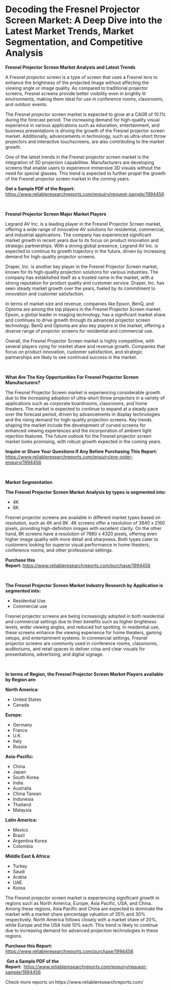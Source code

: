 <p><h1>Decoding the Fresnel Projector Screen Market: A Deep Dive into the Latest Market Trends, Market Segmentation, and Competitive Analysis</h1></p><p><strong>Fresnel Projector Screen Market Analysis and Latest Trends</strong></p>
<p><p>A Fresnel projector screen is a type of screen that uses a Fresnel lens to enhance the brightness of the projected image without affecting the viewing angle or image quality. As compared to traditional projector screens, Fresnel screens provide better visibility even in brightly lit environments, making them ideal for use in conference rooms, classrooms, and outdoor events.</p><p>The Fresnel projector screen market is expected to grow at a CAGR of 10.1% during the forecast period. The increasing demand for high-quality visual experience in various applications such as education, entertainment, and business presentations is driving the growth of the Fresnel projector screen market. Additionally, advancements in technology, such as ultra-short throw projectors and interactive touchscreens, are also contributing to the market growth.</p><p>One of the latest trends in the Fresnel projector screen market is the integration of 3D projection capabilities. Manufacturers are developing screens that enable users to experience immersive 3D visuals without the need for special glasses. This trend is expected to further propel the growth of the Fresnel projector screen market in the coming years.</p></p>
<p><strong>Get a Sample PDF of the Report:&nbsp;</strong> <a href="https://www.reliableresearchreports.com/enquiry/request-sample/1994456">https://www.reliableresearchreports.com/enquiry/request-sample/1994456</a></p>
<p>&nbsp;</p>
<p><strong>Fresnel Projector Screen Major Market Players</strong></p>
<p><p>Legrand AV Inc. is a leading player in the Fresnel Projector Screen market, offering a wide range of innovative AV solutions for residential, commercial, and industrial applications. The company has experienced significant market growth in recent years due to its focus on product innovation and strategic partnerships. With a strong global presence, Legrand AV Inc. is expected to continue its growth trajectory in the future, driven by increasing demand for high-quality projector screens.</p><p>Draper, Inc. is another key player in the Fresnel Projector Screen market, known for its high-quality projection solutions for various industries. The company has established itself as a trusted name in the market, with a strong reputation for product quality and customer service. Draper, Inc. has seen steady market growth over the years, fueled by its commitment to innovation and customer satisfaction.</p><p>In terms of market size and revenue, companies like Epson, BenQ, and Optoma are among the top players in the Fresnel Projector Screen market. Epson, a global leader in imaging technology, has a significant market share and continues to drive growth through its advanced projector screen technology. BenQ and Optoma are also key players in the market, offering a diverse range of projector screens for residential and commercial use.</p><p>Overall, the Fresnel Projector Screen market is highly competitive, with several players vying for market share and revenue growth. Companies that focus on product innovation, customer satisfaction, and strategic partnerships are likely to see continued success in the market.</p></p>
<p>&nbsp;</p>
<p><strong>What Are The Key Opportunities For Fresnel Projector Screen Manufacturers?</strong></p>
<p><p>The Fresnel Projector Screen market is experiencing considerable growth due to the increasing adoption of ultra-short throw projectors in a variety of applications such as corporate boardrooms, classrooms, and home theaters. The market is expected to continue to expand at a steady pace over the forecast period, driven by advancements in display technologies and the rising demand for high-quality projection screens. Key trends shaping the market include the development of curved screens for enhanced viewing experiences and the incorporation of ambient light rejection features. The future outlook for the Fresnel projector screen market looks promising, with robust growth expected in the coming years.</p></p>
<p><strong>Inquire or Share Your Questions If Any Before Purchasing This Report:</strong> <a href="https://www.reliableresearchreports.com/enquiry/pre-order-enquiry/1994456">https://www.reliableresearchreports.com/enquiry/pre-order-enquiry/1994456</a></p>
<p>&nbsp;</p>
<p><strong>Market Segmentation</strong></p>
<p><strong>The Fresnel Projector Screen Market Analysis by types is segmented into:</strong></p>
<p><ul><li>4K</li><li>8K</li></ul></p>
<p><p>Fresnel projector screens are available in different market types based on resolution, such as 4K and 8K. 4K screens offer a resolution of 3840 x 2160 pixels, providing high-definition images with excellent clarity. On the other hand, 8K screens have a resolution of 7680 x 4320 pixels, offering even higher image quality with more detail and sharpness. Both types cater to customers looking for superior visual performance in home theaters, conference rooms, and other professional settings.</p></p>
<p><strong>Purchase this Report:&nbsp;</strong><a href="https://www.reliableresearchreports.com/purchase/1994456">https://www.reliableresearchreports.com/purchase/1994456</a></p>
<p>&nbsp;</p>
<p><strong>The Fresnel Projector Screen Market Industry Research by Application is segmented into:</strong></p>
<p><ul><li>Residential Use</li><li>Commercial use</li></ul></p>
<p><p>Fresnel projector screens are being increasingly adopted in both residential and commercial settings due to their benefits such as higher brightness levels, wider viewing angles, and reduced hot spotting. In residential use, these screens enhance the viewing experience for home theaters, gaming setups, and entertainment systems. In commercial settings, Fresnel projector screens are commonly used in conference rooms, classrooms, auditoriums, and retail spaces to deliver crisp and clear visuals for presentations, advertising, and digital signage.</p></p>
<p>&nbsp;</p>
<p><strong>In terms of Region, the Fresnel Projector Screen Market Players available by Region are:</strong></p>
<p>
    <p> <strong> North America: </strong>
        <ul>
            <li>United States</li>
            <li>Canada</li>
        </ul>
        </p> 
    <p> <strong> Europe: </strong>
        <ul>
            <li>Germany</li>
            <li>France</li>
            <li>U.K.</li>
            <li>Italy</li>
            <li>Russia</li>
        </ul>
        </p> 
    <p> <strong> Asia-Pacific: </strong>
        <ul>
            <li>China</li>
            <li>Japan</li>
            <li>South Korea</li>
            <li>India</li>
            <li>Australia</li>
            <li>China Taiwan</li>
            <li>Indonesia</li>
            <li>Thailand</li>
            <li>Malaysia</li>
        </ul>
        </p> 
    <p> <strong> Latin America: </strong>
        <ul>
            <li>Mexico</li>
            <li>Brazil</li>
            <li>Argentina Korea</li>
            <li>Colombia</li>
        </ul>
        </p> 
    <p> <strong> Middle East & Africa: </strong>
        <ul>
            <li>Turkey</li>
            <li>Saudi</li>
            <li>Arabia</li>
            <li>UAE</li>
            <li>Korea</li>
        </ul>
    </p>
    </p>
<p><p>The Fresnel projector screen market is experiencing significant growth in regions such as North America, Europe, Asia Pacific, USA, and China. Among these regions, Asia Pacific and China are expected to dominate the market with a market share percentage valuation of 35% and 30% respectively. North America follows closely with a market share of 20%, while Europe and the USA hold 10% each. This trend is likely to continue due to increasing demand for advanced projection technologies in these regions.</p></p>
<p><strong>Purchase this Report: </strong><a href="https://www.reliableresearchreports.com/purchase/1994456">https://www.reliableresearchreports.com/purchase/1994456</a></p>
<p>&nbsp;<strong>Get a Sample PDF of the Report:&nbsp;&nbsp;</strong><a href="https://www.reliableresearchreports.com/enquiry/request-sample/1994456">https://www.reliableresearchreports.com/enquiry/request-sample/1994456</a></p>
<p><strong></strong></p>
<p>Check more reports on https://www.reliableresearchreports.com/</p>
